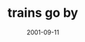 ---
layout: base.njk
title : 'trains go by' 
view_title : 'trains go by' 
year : '2001' 
date : '2001-09-11' 
img_file : '/drawing/trainsgoby.png' 
html_file : 'trainsgoby' 
next_html : 'pathofdarknes.html' 
year_order : '198' 
permalink : "title/{{html_file}}.html"
---